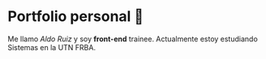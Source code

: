 # Portfolio personal :notebook:

Me llamo *Aldo Ruiz* y soy **front-end** trainee. Actualmente estoy estudiando Sistemas en la UTN FRBA.
